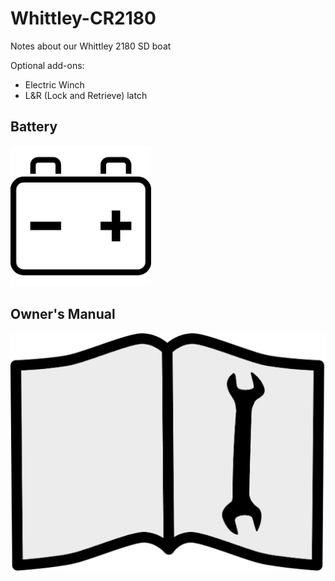 # Whittley-CR2180
Notes about our Whittley 2180 SD boat

Optional add-ons:
- Electric Winch
- L&R (Lock and Retrieve) latch

## Battery
[![Battery](/images/BatteryHeading.jpg)](/Batteries.md)

## Owner's Manual
[![Owner's Manual](/images/OwnersManualHeading.jpg)](/Whittley-Owners-Manual-CR2180.pdf)